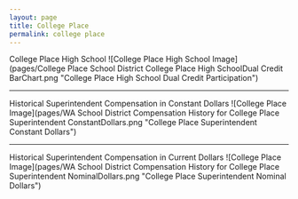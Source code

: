 ```yaml
---
layout: page
title: College Place
permalink: college place
---
```



College Place High School
![College Place High School Image](pages/College Place School District College Place High SchoolDual Credit BarChart.png "College Place High School Dual Credit Participation")

___

Historical Superintendent Compensation in Constant Dollars
![College Place Image](pages/WA School District Compensation History for College Place Superintendent ConstantDollars.png "College Place Superintendent Constant Dollars")

___

Historical Superintendent Compensation in Current Dollars
![College Place Image](pages/WA School District Compensation History for College Place Superintendent NominalDollars.png "College Place Superintendent Nominal Dollars")